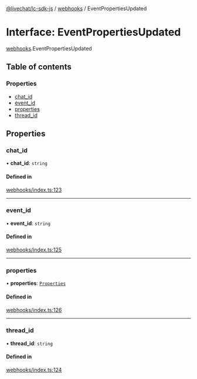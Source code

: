 [@livechat/lc-sdk-js](../README.md) / [webhooks](../modules/webhooks.md) / EventPropertiesUpdated

# Interface: EventPropertiesUpdated

[webhooks](../modules/webhooks.md).EventPropertiesUpdated

## Table of contents

### Properties

- [chat\_id](webhooks.EventPropertiesUpdated.md#chat_id)
- [event\_id](webhooks.EventPropertiesUpdated.md#event_id)
- [properties](webhooks.EventPropertiesUpdated.md#properties)
- [thread\_id](webhooks.EventPropertiesUpdated.md#thread_id)

## Properties

### chat\_id

• **chat\_id**: `string`

#### Defined in

[webhooks/index.ts:123](https://github.com/livechat/lc-sdk-js/blob/4da1eb6/src/webhooks/index.ts#L123)

___

### event\_id

• **event\_id**: `string`

#### Defined in

[webhooks/index.ts:125](https://github.com/livechat/lc-sdk-js/blob/4da1eb6/src/webhooks/index.ts#L125)

___

### properties

• **properties**: [`Properties`](objects.Properties.md)

#### Defined in

[webhooks/index.ts:126](https://github.com/livechat/lc-sdk-js/blob/4da1eb6/src/webhooks/index.ts#L126)

___

### thread\_id

• **thread\_id**: `string`

#### Defined in

[webhooks/index.ts:124](https://github.com/livechat/lc-sdk-js/blob/4da1eb6/src/webhooks/index.ts#L124)
